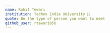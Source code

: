 ```yaml
---
name: Rohit Tewari
institution: Techno India University 🚩
quote: Be the type of person you want to meet
github_user: rtewari056
---
```

